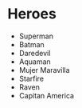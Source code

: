 # Heroes

* Superman
* Batman
* Daredevil
* Aquaman
* Mujer Maravilla
* Starfire
* Raven
* Capitan America

